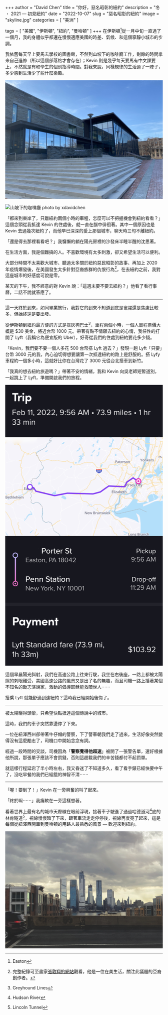 +++
author = "David Chen"
title = "你好，惡名昭彰的紐約"
description = "冬 ・ 2021 — 初見紐約"
date = "2022-10-07"
slug = "惡名昭彰的紐約"
image = "skyline.jpg"
categories = [
    "美洲"
]

tags = [
    "美國",
    "伊斯頓",
    "紐約",
    "曼哈頓"
]
+++
在伊斯頓[^1]從一月中旬一直過了一個月，我的身體似乎都還在慢慢適應美國的時差、氣候、和這個寧靜小城市的步調。

我依舊每天早上要馬去學校的圖書館，不然到山坡下的咖啡廳工作，剩餘的時間拿來自己進修（所以這個部落格才會存在）；Kevin 則是幾乎每天要馬有中文課要上，不然就是有和學生的個別指導時間。對我來說，同樣規律的生活過了一陣子，多少感到生活少了些什麼樂趣。

![Lafayette College 的圖書館 photo by xdavidchen](library.jpg)

![山坡下的咖啡廳 photo by xdavidchen](coffee.jpg)

「都來到東岸了，只離紐約兩個小時的車程，怎麼可以不把握機會到紐約看看？」這個念頭從我抵達 Kevin 的住處後，就一直在腦中徘徊著。其中一個原因也是 Kevin 去過幾次紐約了，而他早已深深的愛上那個城市，聊天時三句不離紐約。

「還是得去那裡看看吧？」我慵懶的躺在陽光房裡的沙發床半睡半醒的沈思著。

在生活方面，我是個難搞的人。不喜歡環境有太多刺激，卻又希望生活可以便利。

大部分時間不太喜歡大城市、聽過太多關於紐約惡民昭彰的故事、再加上 2020 年疫情爆發後，在美國發生太多針對亞裔族群的仇恨行為[^2]，在去紐約之前，我對這座城市的好感度可說是零。

某天的下午，我不經意的對 Kevin 說：「這週末要不要去紐約？」他看了看行事曆，二話不說就答應了。

---

這一天終於到來，如同畢業旅行，我對它的到來不知道到底是雀躍還是焦慮比較多，但始終還是要出發。

從伊斯頓到紐約最方便的方式是搭灰狗巴士[^3]，車程兩個小時，一個人單程票價大概是 $30 美金，將近台幣 1000 元。帶著有點不情願去紐約的心情，我任性的打開了 Lyft（我稱它為便宜版的 Uber），好奇從我們的住處到紐約要花多少錢。

「Kevin，我們要不要一個人多花 500 台幣搭 Lyft 過去？」發現一趟 Lyft「只要」台幣 3000 元的我，內心迫切得想要讓第一次抵達紐約的路上是舒服的。搭 Lyfy 車程約一個多小時，這就好比你在台灣花了 3000 元從台北搭車到新竹。

「我真的想去紐約旅遊嗎？」帶著不安的情緒，我和 Kevin 向吳老師短暫道別，一起跳上了 Lyft，準備開啟我們的旅程。

![在車上的時間過得特別慢⋯](lyft.jpg)


這個早晨陽光斜射，我們在高速公路上往東行駛，我坐在右後座，一路上都被太陽照的刺眼難受，美國高速公路的風景又是出了名的無趣，而且司機一路上播著某個不知名的勵志演說家，激動的倡導耶穌能救贖世人⋯⋯

搭乘 Lyft 就能舒適到達紐約？這時我已經開始後悔了。

---

被太陽曬得頭暈，只希望快點抵達這個傳說中的城市。

這時，我們的車子突然靠邊停了下來。

一位在紐澤西州卻帶著牛仔帽的警察，下了警車朝我們走了過來。生活好像突然變得沒有這麼勵志了，司機口中開始念念有詞。

經過一段時間的交談，司機因為「**警察覺得他超速**」被開了一張警告單，還好根據他所說，那張單子應該不會罰錢，否則這趟載我們的辛苦錢都付不起罰單。

就這樣行程延宕了半小時左右，我又昏迷了不知道多久，看了看手錶已經快要中午了，沒吃早餐的我們已經餓的神智不清⋯⋯

---

「喔！要到了！」Kevin 在一旁興奮的叫了起來。

「終於啊⋯⋯」我癱軟在一旁這樣想著。

看著世界上最有名的城市天際線在眼前浮現，接著車子駛進了通過哈德遜河[^4]底的林肯隧道[^5]，視線慢慢暗了下來，跟著車流走走停停後，視線再度亮了起來，這是每個從紐澤西開車到曼哈頓的用路人最熟悉的風景 — 歡迎來到紐約。

![公路上能看到的曼哈頓天際線 photo by xdavidchen](skyline.jpg)

<!-- ![紐約街景 photo by xdavidchen](street-view.jpg) -->

[^1]: Easton
[^2]: 完整紀錄可至畫家[張敦翔的網站](https://www.jdschang.com/specialprojects)觀看，他是一位在美生活，關注此議題的亞裔創作者。
[^3]: Greyhound Lines
[^4]: Hudson River
[^5]: Lincoln Tunnel